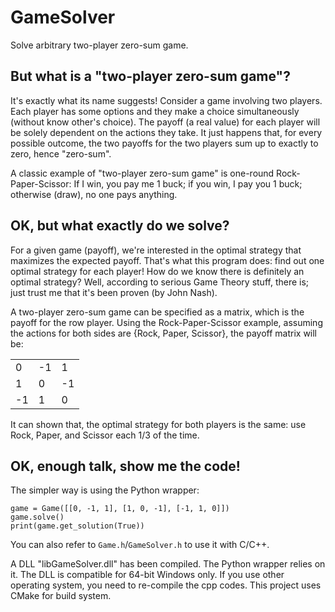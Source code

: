 # GameSolver
Solve arbitrary two-player zero-sum game.

## But what is a "two-player zero-sum game"?
It's exactly what its name suggests!
Consider a game involving two players. Each player has some options and they make a choice simultaneously (without know other's choice).
The payoff (a real value) for each player will be solely dependent on the actions they take.
It just happens that, for every possible outcome, the two payoffs for the two players sum up to exactly to zero, hence "zero-sum".

A classic example of "two-player zero-sum game" is one-round Rock-Paper-Scissor:
If I win, you pay me 1 buck; if you win, I pay you 1 buck; otherwise (draw), no one pays anything.

## OK, but what exactly do we solve?
For a given game (payoff), we're interested in the optimal strategy that maximizes the expected payoff. That's what this program does: find out one optimal strategy for each player!
How do we know there is definitely an optimal strategy? Well, according to serious Game Theory stuff, there is; just trust me that it's been proven (by John Nash).

A two-player zero-sum game can be specified as a matrix, which is the payoff for the row player. 
Using the Rock-Paper-Scissor example, assuming the actions for both sides are {Rock, Paper, Scissor}, the payoff matrix will be:

|   |   |   |
|----|----|----|
| 0 | -1 | 1 |
| 1 | 0 | -1 | 
| -1 | 1 | 0 | 


It can shown that, the optimal strategy for both players is the same: use Rock, Paper, and Scissor each 1/3 of the time.

## OK, enough talk, show me the code!

The simpler way is using the Python wrapper:

```
game = Game([[0, -1, 1], [1, 0, -1], [-1, 1, 0]])
game.solve()
print(game.get_solution(True))
```

You can also refer to `Game.h`/`GameSolver.h` to use it with C/C++.

A DLL "libGameSolver.dll" has been compiled. The Python wrapper relies on it.
The DLL is compatible for 64-bit Windows only. If you use other operating system, you need to re-compile the cpp codes. This project uses CMake for build system.

